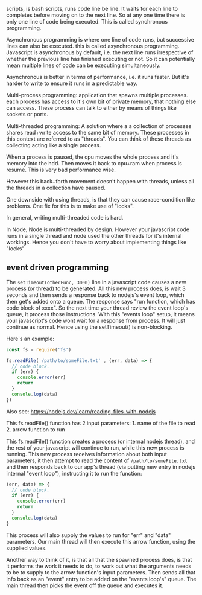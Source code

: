 scripts, is bash scripts, runs code line be line. It waits for each line to completes
before moving on to the next line. So at any one time there is only one line of code 
being executed. This is called synchronous programming. 

Asynchronous programming is where one line of code runs, but successive lines can also be executed. this is called asynchronous programming. Javascript is asynchronous by default, i.e. the next line runs irrespective of whether the previous line has finished executing or not. So it can potentially mean multiple lines of code can be executiing simultaneously. 

Asynchronous is better in terms of performance, i.e. it runs faster. But it's harder to write to
ensure it runs in a predictable way. 


Multi-process programming: application that spawns multiple processes. each process has access to it's own bit of private memory, that nothing else can access. These process can talk to either by means of things like sockets or ports. 


Multi-threaded programming: A solution where a a collection of processes shares read+write access to the same bit of memory. These processes in this context are referred to as "threads". You can think of these threads as collecting acting like a single process. 


When a process is paused, the cpu moves the whole process and it's memory into the hdd. Then moves it back to cpu+ram when process is resume. This is very bad performance wise. 

However this back+forth movement doesn't happen with threads, unless all the threads in a collection have paused. 

One downside with using threads, is that they can cause race-condition like problems. One fix for this is to make use of "locks".

In general, writing multi-threaded code is hard. 


In Node, Node is multi-threaded by design. However your javascript code runs in a single thread and node used the other threads for it's internal workings. Hence you don't have to worry about implementing things like "locks"


## event driven programming

The `setTimeout(otherFunc, 3000)` line in a javascript code causes a new process (or thread) to be generated. All this new process does, is wait 3 seconds and then sends a response back to nodejs's event loop, which then get's added onto a queue. The response says "run function, which has code block of xxxx". So the next time your thread review the event loop's queue, it process those instructions. With this "events loop" setup, it means your javascript's code wont wait for a response from process. It will just continue as normal. Hence using the setTimeout() is non-blocking. 

Here's an example:


```javascript
const fs = require('fs')

fs.readFile('/path/to/someFile.txt' , (err, data) => {
  // code block. 
  if (err) {
    console.error(err)
    return
  }
  console.log(data)
})
```
Also see:  https://nodejs.dev/learn/reading-files-with-nodejs

This fs.readFile() function has 2 input parameters:
	1. name of the file to read
	2. arrow function to run 

This fs.readFile() function creates a process (or internal nodejs thread), and the rest of your javascript
will continue to run, while this new process is running. This new process receives information about both input parameters, it then attempt to read the content of `/path/to/someFile.txt` and then responds back to our app's thread (via putting new entry in nodejs internal "event loop"), instructing it 
to run the function:

```javascript
(err, data) => {
  // code block. 
  if (err) {
    console.error(err)
    return
  }
  console.log(data)
}
```

This process will also supply the values to run for "err" and "data" parameters. Our main thread will then execute this arrow function, using the supplied values. 

Another way to think of it, is that all that the spawned process does, is that it performs
the work it needs to do, to work out what the arguments needs to be to supply to the arrow function's input parameters. Then sends all that info back as an "event" entry to be added on the "events loop's" queue. The main thread then picks the event off the queue and executes it. 



